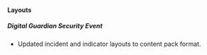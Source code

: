 
#### Layouts
##### Digital Guardian Security Event
 - Updated incident and indicator layouts to content pack format.